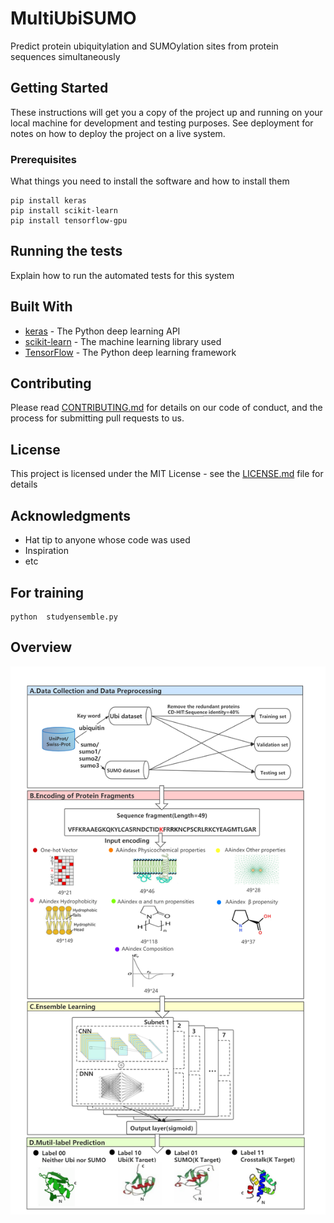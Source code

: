 # MultiUbiSUMO
Predict protein ubiquitylation and SUMOylation sites from protein sequences simultaneously

## Getting Started
 
These instructions will get you a copy of the project up and running on your local machine for development and testing purposes. See deployment for notes on how to deploy the project on a live system.
 
### Prerequisites
 
What things you need to install the software and how to install them
 
```
pip install keras
pip install scikit-learn
pip install tensorflow-gpu
```
 
## Running the tests
 
Explain how to run the automated tests for this system
 
 
## Built With
 
* [keras](https://keras.io/) - The Python deep learning API
* [scikit-learn](https://scikit-learn.org/stable/) - The machine learning library used
* [TensorFlow](https://tensorflow.google.cn/) - The Python deep learning framework
 
## Contributing

Please read [CONTRIBUTING.md](https://gist.github.com/PurpleBooth/b24679402957c63ec426) for details on our code of conduct, and the process for submitting pull requests to us.
  
## License
 
This project is licensed under the MIT License - see the [LICENSE.md](LICENSE.md) file for details
 
## Acknowledgments
 
* Hat tip to anyone whose code was used
* Inspiration
* etc

## For training
```
python  studyensemble.py
```


## Overview

![The overview of our workflow for predicting protein ubiquitylation and SUMOylation sites.](https://github.com/lijingyimm/MultiUbiSUMO/blob/main/overflow.png)


